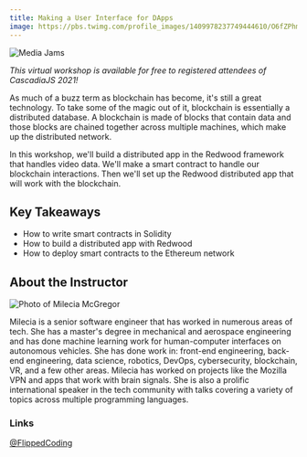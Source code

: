 ```yaml
---
title: Making a User Interface for DApps
image: https://pbs.twimg.com/profile_images/1409978237749444610/O6fZPhmp_400x400.jpg
---
```

![Media Jams](/images/sponsors/media-jams.svg)

*This virtual workshop is available for free to registered attendees of CascadiaJS 2021!*

As much of a buzz term as blockchain has become, it's still a great technology. To take some of the magic out of it, blockchain is essentially a distributed database. A blockchain is made of blocks that contain data and those blocks are chained together across multiple machines, which make up the distributed network.

In this workshop, we'll build a distributed app in the Redwood framework that handles video data. We'll make a smart contract to handle our blockchain interactions. Then we'll set up the Redwood distributed app that will work with the blockchain.

## Key Takeaways

- How to write smart contracts in Solidity
- How to build a distributed app with Redwood
- How to deploy smart contracts to the Ethereum network

## About the Instructor

<section class="person">
    <div class="person-info"> 
        <div class="person-photo"><img src="https://pbs.twimg.com/profile_images/1409978237749444610/O6fZPhmp_400x400.jpg" alt="Photo of Milecia McGregor"/></div>
        <div class="person-more">
            <p>Milecia is a senior software engineer that has worked in numerous areas of tech. She has a master's degree in mechanical and aerospace engineering and has done machine learning work for human-computer interfaces on autonomous vehicles. She has done work in: front-end engineering, back-end engineering, data science, robotics, DevOps, cybersecurity, blockchain, VR, and a few other areas. Milecia has worked on projects like the Mozilla VPN and apps that work with brain signals. She is also a prolific international speaker in the tech community with talks covering a variety of topics across multiple programming languages.</p>
            <h3>Links</h3><p><i class="fab fa-twitter"></i> <a target="_blank" href="https://twitter.com/FlippedCoding">@FlippedCoding</a></p>
        </div>
    </div>
</section>

